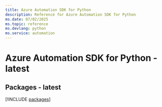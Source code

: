 ```yaml
---
title: Azure Automation SDK for Python
description: Reference for Azure Automation SDK for Python
ms.date: 07/02/2025
ms.topic: reference
ms.devlang: python
ms.service: automation
---
```

# Azure Automation SDK for Python - latest
## Packages - latest
[!INCLUDE [packages](automation-index.md)]
